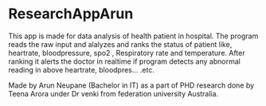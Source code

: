 # ResearchAppArun

This app is made for data analysis of  health patient in hospital.
The program reads the raw input and alalyzes and ranks the status of patient like, heartrate, bloodpressure, spo2 , Respiratory rate and temperature.
After ranking it alerts the doctor in realtime if  program detects any abnormal reading in above heartrate, bloodpres... .etc.

Made by Arun Neupane (Bachelor in IT) as a part of PHD research done by Teena Arora under Dr venki from federation university Australia.
